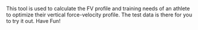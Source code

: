This tool is used to calculate the FV profile and training needs of an athlete to optimize their vertical force-velocity profile. 
The test data is there for you to try it out.
Have Fun!
